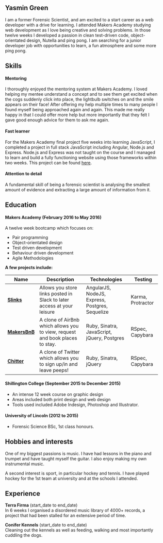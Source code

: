 ## Yasmin Green

I am a former Forensic Scientist, and am excited to a start career as a web developer with a drive for learning. I attended Makers Academy studying web development as I love being creative and solving problems. In those twelve weeks I developed a passion in clean test-driven code, object-orientated design, Nutella and ping pong. I am searching for a junior developer job with opportunities to learn, a fun atmosphere and some more ping pong.

## Skills

#### Mentoring

I thoroughly enjoyed the mentoring system at Makers Academy. I loved helping my mentee understand a concept and to see them get excited when the cogs suddenly click into place, the lightbulb switches on and the smile appears on their face! After offering my help multiple times to many people I found myself being approached again and again. This made me really happy in that I could offer more help but more importantly that they felt I gave good enough advice for them to ask me again.

#### Fast learner

For the Makers Academy final project five weeks into learning JavaScript, I completed a project in full stack JavaScript including Angular, Node.js and Express. Node.js and Express was not taught on the course and I managed to learn and build a fully functioning website using those frameworks within two weeks. This project can be found [here](https://github.com/yasgreen93/social-calendar.git).

#### Attention to detail

A fundamental skill of being a forensic scientist is analysing the smallest amount of evidence and extracting a large amount of information from it.

## Education

#### Makers Academy (February 2016 to May 2016)

A twelve week bootcamp which focuses on:
* Pair programming
* Object-orientated design
* Test driven development
* Behaviour driven development
* Agile Methodologies

**A few projects include:**

| Name | Description | Technologies | Testing |
|------|-------------|--------------|---------|
|[**Slinks**](https://github.com/yasgreen93/slinks.git)| Allows you store links posted in Slack to later access at your leisure | AngularJS, NodeJS, Express, Postgres, Sequelize | Karma, Protractor|
|[**MakersBnB**](https://github.com/yasgreen93/makers_bnb.git)|A clone of AirBnb which allows you to view, request and book places to stay.|Ruby, Sinatra, JavaScript, jQuery, Postgres|RSpec, Capybara|
|[**Chitter**](https://github.com/yasgreen93/chitter-challenge)|A clone of Twitter which allows you to sign up/in and leave peeps!|Ruby, Sinatra, jQuery|RSpec, Capybara|



#### Shillington College (September 2015 to December 2015)

* An intense 12 week course on graphic design
* Areas included both print design and web design
* Tools used included Adobe Indesign, Photoshop and Illustrator.

#### University of Lincoln (2012 to 2015)

* Forensic Science BSc, 1st class honours.

## Hobbies and interests
One of my biggest passions is music. I have had lessons in the piano and trumpet and have taught myself the guitar. I also enjoy making my own instrumental music.

A second interest is sport, in particular hockey and tennis. I have played hockey for the 1st team at university and at the schools I attended.

## Experience

**Terra Firma** (start_date to end_date)  
In 6 weeks I organised a disordered music library of 4000+ records, a project that had been stalled for an extensive period of time.

**Conifer Kennels** (start_date to end_date)   
Cleaning out the kennels as well as feeding, walking and most importantly cuddling the dogs.
